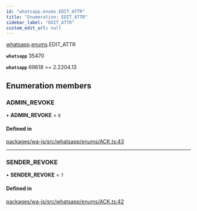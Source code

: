 ```yaml
---
id: "whatsapp.enums.EDIT_ATTR"
title: "Enumeration: EDIT_ATTR"
sidebar_label: "EDIT_ATTR"
custom_edit_url: null
---
```


[whatsapp](../namespaces/whatsapp.md).[enums](../namespaces/whatsapp.enums.md).EDIT_ATTR

**`whatsapp`** 35470

**`whatsapp`** 69618 >= 2.2204.13

## Enumeration members

### ADMIN\_REVOKE

• **ADMIN\_REVOKE** = `8`

#### Defined in

[packages/wa-js/src/whatsapp/enums/ACK.ts:43](https://github.com/wppconnect-team/wa-js/blob/main/src/whatsapp/enums/ACK.ts#L43)

___

### SENDER\_REVOKE

• **SENDER\_REVOKE** = `7`

#### Defined in

[packages/wa-js/src/whatsapp/enums/ACK.ts:42](https://github.com/wppconnect-team/wa-js/blob/main/src/whatsapp/enums/ACK.ts#L42)
